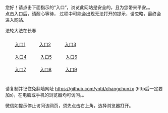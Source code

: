 您好！请点击下面指示的“入口”，浏览此网站是安全的，且为您带来平安。。 <br/>
点击入口后，请耐心等待， 过程中可能会出现无法打开的提示，请忽略，最终会进入网站. </br>

法轮大法在长春<br/>
<div style="padding:10px"><a style="margin:20px" target="_blank" href="https://d3kt3chbxn0il4.cloudfront.net/2Qpsp?xthnwch" id="ccLink1" rel="nofollow">入口1</a> <a target="_blank" style="margin:20px" href="https://dz23y46ignp68.cloudfront.net/2Qpsp?jazxqvse" id="ccLink2" rel="nofollow">入口2</a> <a style="margin:20px" target="_blank" href="https://d34ufz2p3ey52z.cloudfront.net/2Qpsp?pyojw" id="ccLink3" rel="nofollow">入口3</a></div>

<div style="padding:10px" ><a style="margin:20px" target="_blank" href="https://d3kt3chbxn0il4.cloudfront.net/2Qpsp?xthnwch" id="ccLink4" rel="nofollow">入口4</a> <a style="margin:20px" href="https://dz23y46ignp68.cloudfront.net/2Qpsp?jazxqvse" target="_blank" id="ccLink5" rel="nofollow">入口5</a> <a style="margin:20px" href="https://d34ufz2p3ey52z.cloudfront.net/2Qpsp?pyojw" target="_blank" id="ccLink6" rel="nofollow">入口6</a></div>

<div style="padding:10px"><a style="margin:20px" target="_blank" href="https://d3kt3chbxn0il4.cloudfront.net/2Qpsp?xthnwch" id="ccLink7" rel="nofollow">入口7</a> <a style="margin:20px" href="https://dz23y46ignp68.cloudfront.net/2Qpsp?jazxqvse" target="_blank" id="ccLink8" rel="nofollow">入口8</a> <a style="margin:20px" target="_blank" href="https://d34ufz2p3ey52z.cloudfront.net/2Qpsp?pyojw" id="ccLink9" rel="nofollow">入口9</a></div>

<br/>



请复制并记住免翻墙网址 https://github.com/yntd/changchunzx (http后一定要加s)，在电脑或手机的浏览器均可访问。。<br/>

微信如提示停止访问该网页，须先点击右上角，选择浏览器打开。
